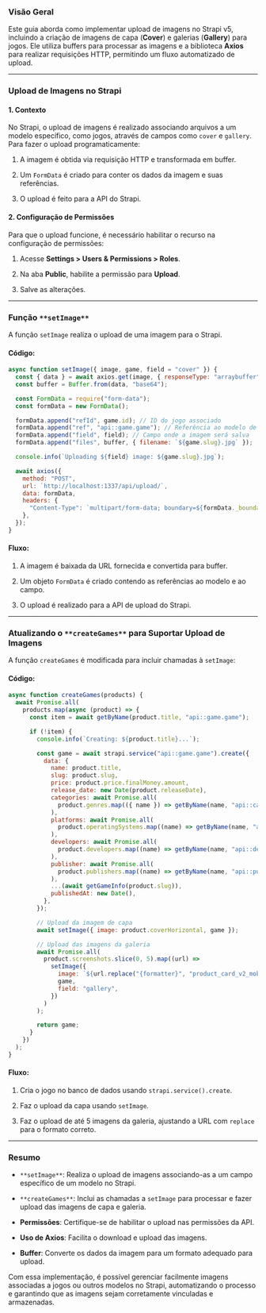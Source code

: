### **Visão Geral**

Este guia aborda como implementar upload de imagens no Strapi v5, incluindo a criação de imagens de capa (**Cover**) e galerias (**Gallery**) para jogos. Ele utiliza buffers para processar as imagens e a biblioteca **Axios** para realizar requisições HTTP, permitindo um fluxo automatizado de upload.

---

### **Upload de Imagens no Strapi**

#### **1. Contexto**

No Strapi, o upload de imagens é realizado associando arquivos a um modelo específico, como jogos, através de campos como `cover` e `gallery`. Para fazer o upload programaticamente:

1. A imagem é obtida via requisição HTTP e transformada em buffer.
    
2. Um `FormData` é criado para conter os dados da imagem e suas referências.
    
3. O upload é feito para a API do Strapi.
    

#### **2. Configuração de Permissões**

Para que o upload funcione, é necessário habilitar o recurso na configuração de permissões:

1. Acesse **Settings > Users & Permissions > Roles**.
    
2. Na aba **Public**, habilite a permissão para **Upload**.
    
3. Salve as alterações.
    

---

### **Função** `**setImage**`

A função `setImage` realiza o upload de uma imagem para o Strapi.

#### **Código**:

```js
async function setImage({ image, game, field = "cover" }) {
  const { data } = await axios.get(image, { responseType: "arraybuffer" });
  const buffer = Buffer.from(data, "base64");

  const FormData = require("form-data");
  const formData = new FormData();

  formData.append("refId", game.id); // ID do jogo associado
  formData.append("ref", "api::game.game"); // Referência ao modelo de jogo
  formData.append("field", field); // Campo onde a imagem será salva
  formData.append("files", buffer, { filename: `${game.slug}.jpg` });

  console.info(`Uploading ${field} image: ${game.slug}.jpg`);

  await axios({
    method: "POST",
    url: `http://localhost:1337/api/upload/`,
    data: formData,
    headers: {
      "Content-Type": `multipart/form-data; boundary=${formData._boundary}`,
    },
  });
}
```

#### **Fluxo**:

1. A imagem é baixada da URL fornecida e convertida para buffer.
    
2. Um objeto `FormData` é criado contendo as referências ao modelo e ao campo.
    
3. O upload é realizado para a API de upload do Strapi.
    

---

### **Atualizando o** `**createGames**` **para Suportar Upload de Imagens**

A função `createGames` é modificada para incluir chamadas à `setImage`:

#### **Código**:

```js
async function createGames(products) {
  await Promise.all(
    products.map(async (product) => {
      const item = await getByName(product.title, "api::game.game");

      if (!item) {
        console.info(`Creating: ${product.title}...`);

        const game = await strapi.service("api::game.game").create({
          data: {
            name: product.title,
            slug: product.slug,
            price: product.price.finalMoney.amount,
            release_date: new Date(product.releaseDate),
            categories: await Promise.all(
              product.genres.map(({ name }) => getByName(name, "api::category.category"))
            ),
            platforms: await Promise.all(
              product.operatingSystems.map((name) => getByName(name, "api::platform.platform"))
            ),
            developers: await Promise.all(
              product.developers.map((name) => getByName(name, "api::developer.developer"))
            ),
            publisher: await Promise.all(
              product.publishers.map((name) => getByName(name, "api::publisher.publisher"))
            ),
            ...(await getGameInfo(product.slug)),
            publishedAt: new Date(),
          },
        });

        // Upload da imagem de capa
        await setImage({ image: product.coverHorizontal, game });

        // Upload das imagens da galeria
        await Promise.all(
          product.screenshots.slice(0, 5).map((url) =>
            setImage({
              image: `${url.replace("{formatter}", "product_card_v2_mobile_slider_639")}`,
              game,
              field: "gallery",
            })
          )
        );

        return game;
      }
    })
  );
}
```

#### **Fluxo**:

1. Cria o jogo no banco de dados usando `strapi.service().create`.
    
2. Faz o upload da capa usando `setImage`.
    
3. Faz o upload de até 5 imagens da galeria, ajustando a URL com `replace` para o formato correto.
    

---

### **Resumo**

- `**setImage**`: Realiza o upload de imagens associando-as a um campo específico de um modelo no Strapi.
    
- `**createGames**`: Inclui as chamadas a `setImage` para processar e fazer upload das imagens de capa e galeria.
    
- **Permissões**: Certifique-se de habilitar o upload nas permissões da API.
    
- **Uso de Axios**: Facilita o download e upload das imagens.
    
- **Buffer**: Converte os dados da imagem para um formato adequado para upload.
    

Com essa implementação, é possível gerenciar facilmente imagens associadas a jogos ou outros modelos no Strapi, automatizando o processo e garantindo que as imagens sejam corretamente vinculadas e armazenadas.